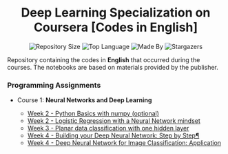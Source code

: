 <h1 align="center">
    Deep Learning Specialization on Coursera [Codes in English] 
</h1> 

<p align="center">
    <img alt="Repository Size" src="https://img.shields.io/github/repo-size/LeoFuchs/Deep-Learning-Coursera">
    <img alt="Top Language" src="https://img.shields.io/github/languages/top/LeoFuchs/Deep-Learning-Coursera">
    <img alt="Made By" src="https://img.shields.io/badge/Made%20By-Leonardo%20Fuchs-orange">
    <img alt="Stargazers" src="https://img.shields.io/github/stars/LeoFuchs/Deep-Learning-Coursera?style=social">
</p>

Repository containing the codes in **English** that occurred during the courses. The notebooks are based on materials provided by the publisher.

### Programming Assignments

- Course 1: **Neural Networks and Deep Learning**

  - [Week 2 - Python Basics with numpy (optional)](https://nbviewer.jupyter.org/github/LeoFuchs/Deep-Learning-Coursera/blob/master/Neural%20Network%20and%20Deep%20Learning/Python%20Basics%20with%20numpy%20%28optional%29.ipynb)
  - [Week 2 - Logistic Regression with a Neural Network mindset](https://nbviewer.jupyter.org/github/LeoFuchs/Deep-Learning-Coursera/blob/master/Neural%20Network%20and%20Deep%20Learning/Logistic%20Regression%20with%20a%20Neural%20Network%20mindset.ipynb)
  - [Week 3 - Planar data classification with one hidden layer](https://github.com/LeoFuchs/)
  - [Week 4 - Building your Deep Neural Network: Step by Step¶](https://github.com/LeoFuchs/)
  - [Week 4 - Deep Neural Network for Image Classification: Application](https://github.com/LeoFuchs/)